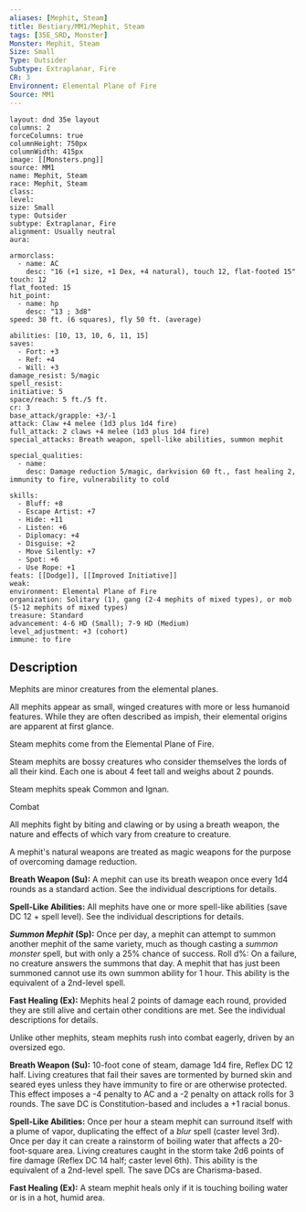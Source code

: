 ```yaml
---
aliases: [Mephit, Steam]
title: Bestiary/MM1/Mephit, Steam
tags: [35E_SRD, Monster]
Monster: Mephit, Steam
Size: Small
Type: Outsider
Subtype: Extraplanar, Fire
CR: 3
Environnent: Elemental Plane of Fire
Source: MM1
---
```


```statblock
layout: dnd 35e layout
columns: 2
forceColumns: true
columnHeight: 750px
columnWidth: 415px
image: [[Monsters.png]]
source: MM1
name: Mephit, Steam
race: Mephit, Steam
class: 
level: 
size: Small
type: Outsider
subtype: Extraplanar, Fire
alignment: Usually neutral
aura: 

armorclass:
  - name: AC
    desc: "16 (+1 size, +1 Dex, +4 natural), touch 12, flat-footed 15"
touch: 12
flat_footed: 15
hit_point:
  - name: hp
    desc: "13 ; 3d8"
speed: 30 ft. (6 squares), fly 50 ft. (average)

abilities: [10, 13, 10, 6, 11, 15]
saves:
  - Fort: +3
  - Ref: +4
  - Will: +3
damage_resist: 5/magic
spell_resist: 
initiative: 5
space/reach: 5 ft./5 ft.
cr: 3
base_attack/grapple: +3/-1
attack: Claw +4 melee (1d3 plus 1d4 fire)
full_attack: 2 claws +4 melee (1d3 plus 1d4 fire)
special_attacks: Breath weapon, spell-like abilities, summon mephit

special_qualities:
  - name: 
    desc: Damage reduction 5/magic, darkvision 60 ft., fast healing 2, immunity to fire, vulnerability to cold

skills:
  - Bluff: +8
  - Escape Artist: +7
  - Hide: +11
  - Listen: +6
  - Diplomacy: +4
  - Disguise: +2
  - Move Silently: +7
  - Spot: +6
  - Use Rope: +1
feats: [[Dodge]], [[Improved Initiative]]
weak: 
environment: Elemental Plane of Fire
organization: Solitary (1), gang (2-4 mephits of mixed types), or mob (5-12 mephits of mixed types)
treasure: Standard
advancement: 4-6 HD (Small); 7-9 HD (Medium)
level_adjustment: +3 (cohort)
immune: to fire
```

## Description

<p>Mephits are minor creatures from the elemental planes.</p>
<p>All mephits appear as small, winged creatures with more or less humanoid features. While they are often described as impish, their elemental origins are apparent at first glance.</p>
<p>Steam mephits come from the Elemental Plane of Fire.</p>
<p>Steam mephits are bossy creatures who consider themselves the lords of all their kind. Each one is about 4 feet tall and weighs about 2 pounds.</p>
<p>Steam mephits speak Common and Ignan.</p>
<p>Combat</p>
<p>All mephits fight by biting and clawing or by using a breath weapon, the nature and effects of which vary from creature to creature.</p>
<p>A mephit's natural weapons are treated as magic weapons for the purpose of overcoming damage reduction.</p>
<p>
            <b>Breath Weapon (Su):</b> A mephit can use its breath weapon once every 1d4 rounds as a standard action. See the individual descriptions for details.</p>
<p>
            <b>Spell-Like Abilities:</b> All mephits have one or more spell-like abilities (save DC 12 + spell level). See the individual descriptions for details.</p>
<p>
            <b>
              <i>Summon Mephit</i> (Sp):</b> Once per day, a mephit can attempt to summon another mephit of the same variety, much as though casting a <i>summon monster</i> spell, but with only a 25% chance of success. Roll d%: On a failure, no creature answers the summons that day. A mephit that has just been summoned cannot use its own summon ability for 1 hour. This ability is the equivalent of a 2nd-level spell.</p>
<p>
            <b>Fast Healing (Ex):</b> Mephits heal 2 points of damage each round, provided they are still alive and certain other conditions are met. See the individual descriptions for details.</p>
<p>Unlike other mephits, steam mephits rush into combat eagerly, driven by an oversized ego.</p>
<p>
            <b>Breath Weapon (Su):</b> 10-foot cone of steam, damage 1d4 fire, Reflex DC 12 half. Living creatures that fail their saves are tormented by burned skin and seared eyes unless they have immunity to fire or are otherwise protected. This effect imposes a -4 penalty to AC and a -2 penalty on attack rolls for 3 rounds. The save DC is Constitution-based and includes a +1 racial bonus.</p>
<p>
            <b>Spell-Like Abilities:</b> Once per hour a steam mephit can surround itself with a plume of vapor, duplicating the effect of a <i>blur</i> spell (caster level 3rd). Once per day it can create a rainstorm of boiling water that affects a 20-foot-square area. Living creatures caught in the storm take 2d6 points of fire damage (Reflex DC 14 half; caster level 6th). This ability is the equivalent of a 2nd-level spell. The save DCs are Charisma-based.</p>
<p>
            <b>Fast Healing (Ex):</b> A steam mephit heals only if it is touching boiling water or is in a hot, humid area.</p>